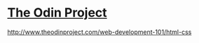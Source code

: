 <a href="http://www.theodinproject.com">The Odin Project</a>
================
http://www.theodinproject.com/web-development-101/html-css

